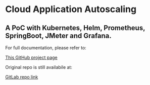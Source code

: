 # Cloud Application Autoscaling

## A PoC with Kubernetes, Helm, Prometheus, SpringBoot, JMeter and Grafana.


For full documentation, please refer to:

<a href="https://gaeel.github.com/KubernetesAppAutoscaling"> This GitHub project page </a>


Original repo is still availabile at:

<a href="https://gitlab.com/Gaeel/k8s-app-autoscaling"> GitLab repo link </a>
